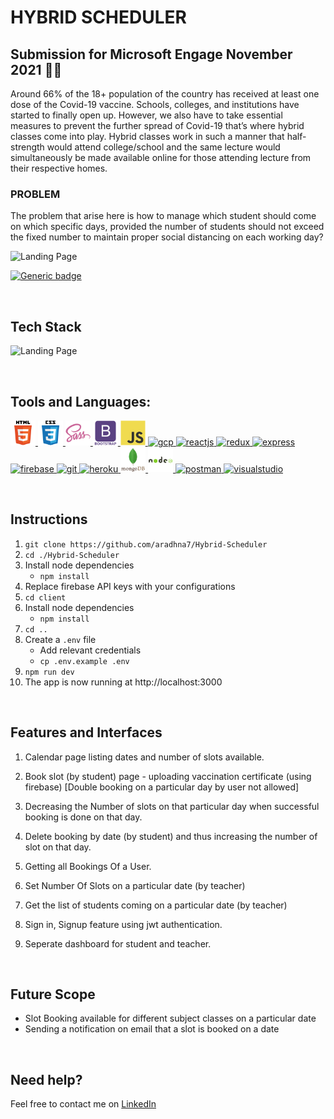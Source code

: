 # HYBRID SCHEDULER

## Submission for Microsoft Engage November 2021 👩‍💻


Around 66% of the 18+ population of the country has received at least one dose of the Covid-19 vaccine. Schools, colleges, and institutions have started to finally open up. However, we also have to take essential measures to prevent the further spread of Covid-19 that’s where hybrid classes come into play.
Hybrid classes work in such a manner that half-strength would attend college/school and the same lecture would simultaneously be made available online for those attending lecture from their respective homes.



### PROBLEM
The problem that arise here is how to manage which student should come on which specific days, provided the number of students should not exceed the fixed number to maintain proper social distancing on each working day?



![Landing Page](https://cdn0.iconfinder.com/data/icons/3d-front-gradient/256/calender-front-gradient.png)

[![Generic badge](https://img.shields.io/badge/view-demo-blue?style=for-the-badge&label=View%20Demo%20Video)]() 

<br>

## Tech Stack
![Landing Page](https://fiverr-res.cloudinary.com/images/t_main1,q_auto,f_auto,q_auto,f_auto/gigs/168257270/original/f78696dbacb2929525009ef4f3380f8ebdee8bab/develop-mern-stack-application.jpg)

<br/>


## Tools and Languages: 
<p align="left"> 
<a href="https://www.w3.org/html/" target="_blank"> <img src="https://raw.githubusercontent.com/devicons/devicon/master/icons/html5/html5-original-wordmark.svg" alt="html5" width="40" height="40"/> </a> 
<a href="https://www.w3schools.com/css/" target="_blank"> <img src="https://raw.githubusercontent.com/devicons/devicon/master/icons/css3/css3-original-wordmark.svg" alt="css3" width="40" height="40"/> </a> 
<a href="https://sass-lang.com" target="_blank"> <img src="https://raw.githubusercontent.com/devicons/devicon/master/icons/sass/sass-original.svg" alt="sass" width="40" height="40"/> </a> 
<a href="https://getbootstrap.com" target="_blank"> <img src="https://raw.githubusercontent.com/devicons/devicon/master/icons/bootstrap/bootstrap-plain-wordmark.svg" alt="bootstrap" width="40" height="40"/> </a>
<a href="https://developer.mozilla.org/en-US/docs/Web/JavaScript" target="_blank"> <img src="https://raw.githubusercontent.com/devicons/devicon/master/icons/javascript/javascript-original.svg" alt="javascript" width="40" height="40"/> </a> 
<a href="https://github.com/reactstrap/reactstrap" target="_blank"> <img src="https://reactstrap.github.io/logo.svg" alt="gcp" width="150" height="40"/> </a> 
 <a href="https://reactjs.org/" target="_blank"> <img src="https://www.vectorlogo.zone/logos/reactjs/reactjs-ar21.svg" alt="reactjs" width="80" height="40"/> </a>
 <a href="https://redux.js.org/" target="_blank"> <img src="https://raw.githubusercontent.com/prplx/svg-logos/5585531d45d294869c4eaab4d7cf2e9c167710a9/svg/redux.svg" alt="redux" width="100" height="30"/> </a>
<a href="https://expressjs.com" target="_blank"> <img src="https://www.vectorlogo.zone/logos/expressjs/expressjs-ar21.svg" alt="express" width="80" height="40"/> </a> 
<a href="https://firebase.google.com/" target="_blank"> <img src="https://www.vectorlogo.zone/logos/firebase/firebase-icon.svg" alt="firebase" width="40" height="40"/> </a> 
<a href="https://git-scm.com/" target="_blank"> <img src="https://www.vectorlogo.zone/logos/git-scm/git-scm-icon.svg" alt="git" width="40" height="40"/> </a> 
<a href="https://heroku.com" target="_blank"> <img src="https://www.vectorlogo.zone/logos/heroku/heroku-icon.svg" alt="heroku" width="40" height="40"/> </a> 
<a href="https://www.mongodb.com/" target="_blank"> <img src="https://raw.githubusercontent.com/devicons/devicon/master/icons/mongodb/mongodb-original-wordmark.svg" alt="mongodb" width="40" height="40"/> </a> 
<a href="https://nodejs.org" target="_blank"> <img src="https://raw.githubusercontent.com/devicons/devicon/master/icons/nodejs/nodejs-original-wordmark.svg" alt="nodejs" width="40" height="40"/> </a> 
<a href="https://www.postman.com/" target="_blank"> <img src="https://media-exp1.licdn.com/dms/image/C560BAQG4xGO7GA7ExA/company-logo_200_200/0/1625156273146?e=1645660800&v=beta&t=EuByjfnu_ylfaAFjokB6UV_04dDxrdSGYZSxdhRdHfg" alt="postman" width="40" height="40"/> </a> 
<a href="https://visualstudio.microsoft.com/" target="_blank"> <img src="https://visualstudio.microsoft.com/wp-content/uploads/2021/10/Product-Icon.svg" alt="visualstudio" width="40" height="40"/> </a> 
</p>

<br/>

## Instructions

1. `git clone https://github.com/aradhna7/Hybrid-Scheduler` 
2. `cd ./Hybrid-Scheduler`
3. Install node dependencies 
   - `npm install`
4. Replace firebase API keys with your configurations
5. `cd client`
6. Install node dependencies 
   - `npm install`
7. `cd ..`
8. Create a `.env` file 
   - Add relevant credentials
   - `cp .env.example .env` 
5. `npm run dev`
6. The app is now running at http://localhost:3000

<br>

## Features and Interfaces
1. Calendar page listing dates and number of slots available.

2. Book slot (by student) page - uploading vaccination certificate (using firebase) [Double booking on a particular day by user not allowed]

3. Decreasing the Number of slots on that particular day when successful booking is done on that day.

4. Delete booking by date (by student) and thus increasing the number of slot on that day.

5. Getting all Bookings Of a User. 

6. Set Number Of Slots on a particular date (by teacher)

7. Get the list of students coming on a particular date (by teacher)

8. Sign in, Signup feature using jwt authentication.

9. Seperate dashboard for student and teacher.

<br>

## Future Scope
 - Slot Booking available for different subject classes on a particular date
 - Sending a notification on email that a slot is booked on a date


<br>


## Need help?

Feel free to contact me on [LinkedIn](https://www.linkedin.com/in/aradhna7sharma/) 





